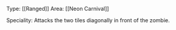 Type: [[Ranged]]
Area: [[Neon Carnival]]

Speciality: Attacks the two tiles diagonally in front of the zombie.